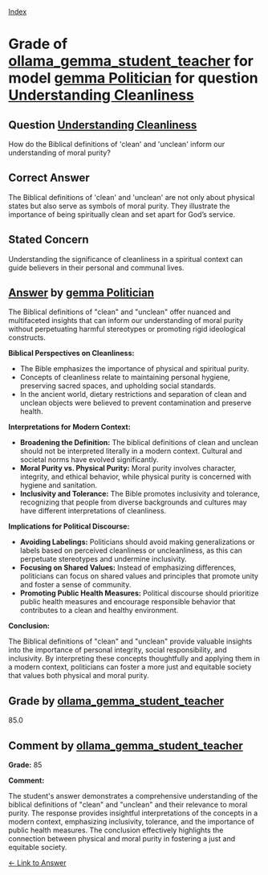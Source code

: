 
[Index](../../../../index.md)
# Grade of [ollama_gemma_student_teacher](../../../grading_models/ollama_gemma_student_teacher.md) for model [gemma Politician](../../../answering_models/gemma_Politician.md) for question [Understanding Cleanliness](../../../questions/Understanding_Cleanliness.md)

## Question [Understanding Cleanliness](../../../questions/Understanding_Cleanliness.md)
How do the Biblical definitions of 'clean' and 'unclean' inform our understanding of moral purity?

## Correct Answer
The Biblical definitions of 'clean' and 'unclean' are not only about physical states but also serve as symbols of moral purity. They illustrate the importance of being spiritually clean and set apart for God’s service.

## Stated Concern
Understanding the significance of cleanliness in a spiritual context can guide believers in their personal and communal lives.

## [Answer](../Understanding_Cleanliness.md) by [gemma Politician](../../../answering_models/gemma_Politician.md)
The Biblical definitions of "clean" and "unclean" offer nuanced and multifaceted insights that can inform our understanding of moral purity without perpetuating harmful stereotypes or promoting rigid ideological constructs.

**Biblical Perspectives on Cleanliness:**

- The Bible emphasizes the importance of physical and spiritual purity.
- Concepts of cleanliness relate to maintaining personal hygiene, preserving sacred spaces, and upholding social standards.
- In the ancient world, dietary restrictions and separation of clean and unclean objects were believed to prevent contamination and preserve health.


**Interpretations for Modern Context:**

- **Broadening the Definition:** The biblical definitions of clean and unclean should not be interpreted literally in a modern context. Cultural and societal norms have evolved significantly.
- **Moral Purity vs. Physical Purity:** Moral purity involves character, integrity, and ethical behavior, while physical purity is concerned with hygiene and sanitation.
- **Inclusivity and Tolerance:** The Bible promotes inclusivity and tolerance, recognizing that people from diverse backgrounds and cultures may have different interpretations of cleanliness.


**Implications for Political Discourse:**

- **Avoiding Labelings:** Politicians should avoid making generalizations or labels based on perceived cleanliness or uncleanliness, as this can perpetuate stereotypes and undermine inclusivity.
- **Focusing on Shared Values:** Instead of emphasizing differences, politicians can focus on shared values and principles that promote unity and foster a sense of community.
- **Promoting Public Health Measures:** Political discourse should prioritize public health measures and encourage responsible behavior that contributes to a clean and healthy environment.


**Conclusion:**

The Biblical definitions of "clean" and "unclean" provide valuable insights into the importance of personal integrity, social responsibility, and inclusivity. By interpreting these concepts thoughtfully and applying them in a modern context, politicians can foster a more just and equitable society that values both physical and moral purity.

## Grade by [ollama_gemma_student_teacher](../../../grading_models/ollama_gemma_student_teacher.md)
85.0

## Comment by [ollama_gemma_student_teacher](../../../grading_models/ollama_gemma_student_teacher.md)
**Grade:** 85

**Comment:**

The student's answer demonstrates a comprehensive understanding of the biblical definitions of "clean" and "unclean" and their relevance to moral purity. The response provides insightful interpretations of the concepts in a modern context, emphasizing inclusivity, tolerance, and the importance of public health measures. The conclusion effectively highlights the connection between physical and moral purity in fostering a just and equitable society.

[&lt;- Link to Answer](../Understanding_Cleanliness.md)
